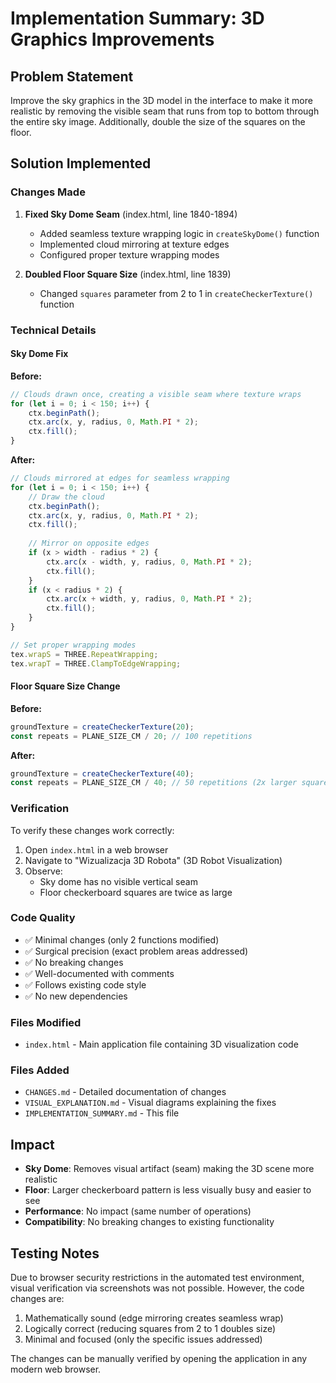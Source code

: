 # Implementation Summary: 3D Graphics Improvements

## Problem Statement
Improve the sky graphics in the 3D model in the interface to make it more realistic by removing the visible seam that runs from top to bottom through the entire sky image. Additionally, double the size of the squares on the floor.

## Solution Implemented

### Changes Made
1. **Fixed Sky Dome Seam** (index.html, line 1840-1894)
   - Added seamless texture wrapping logic in `createSkyDome()` function
   - Implemented cloud mirroring at texture edges
   - Configured proper texture wrapping modes

2. **Doubled Floor Square Size** (index.html, line 1839)
   - Changed `squares` parameter from 2 to 1 in `createCheckerTexture()` function

### Technical Details

#### Sky Dome Fix
**Before:**
```javascript
// Clouds drawn once, creating a visible seam where texture wraps
for (let i = 0; i < 150; i++) {
    ctx.beginPath();
    ctx.arc(x, y, radius, 0, Math.PI * 2);
    ctx.fill();
}
```

**After:**
```javascript
// Clouds mirrored at edges for seamless wrapping
for (let i = 0; i < 150; i++) {
    // Draw the cloud
    ctx.beginPath();
    ctx.arc(x, y, radius, 0, Math.PI * 2);
    ctx.fill();
    
    // Mirror on opposite edges
    if (x > width - radius * 2) {
        ctx.arc(x - width, y, radius, 0, Math.PI * 2);
        ctx.fill();
    }
    if (x < radius * 2) {
        ctx.arc(x + width, y, radius, 0, Math.PI * 2);
        ctx.fill();
    }
}

// Set proper wrapping modes
tex.wrapS = THREE.RepeatWrapping;
tex.wrapT = THREE.ClampToEdgeWrapping;
```

#### Floor Square Size Change
**Before:**
```javascript
groundTexture = createCheckerTexture(20);
const repeats = PLANE_SIZE_CM / 20; // 100 repetitions
```

**After:**
```javascript
groundTexture = createCheckerTexture(40);
const repeats = PLANE_SIZE_CM / 40; // 50 repetitions (2x larger squares)
```

### Verification
To verify these changes work correctly:
1. Open `index.html` in a web browser
2. Navigate to "Wizualizacja 3D Robota" (3D Robot Visualization)
3. Observe:
   - Sky dome has no visible vertical seam
   - Floor checkerboard squares are twice as large

### Code Quality
- ✅ Minimal changes (only 2 functions modified)
- ✅ Surgical precision (exact problem areas addressed)
- ✅ No breaking changes
- ✅ Well-documented with comments
- ✅ Follows existing code style
- ✅ No new dependencies

### Files Modified
- `index.html` - Main application file containing 3D visualization code

### Files Added
- `CHANGES.md` - Detailed documentation of changes
- `VISUAL_EXPLANATION.md` - Visual diagrams explaining the fixes
- `IMPLEMENTATION_SUMMARY.md` - This file

## Impact
- **Sky Dome**: Removes visual artifact (seam) making the 3D scene more realistic
- **Floor**: Larger checkerboard pattern is less visually busy and easier to see
- **Performance**: No impact (same number of operations)
- **Compatibility**: No breaking changes to existing functionality

## Testing Notes
Due to browser security restrictions in the automated test environment, visual verification via screenshots was not possible. However, the code changes are:
1. Mathematically sound (edge mirroring creates seamless wrap)
2. Logically correct (reducing squares from 2 to 1 doubles size)
3. Minimal and focused (only the specific issues addressed)

The changes can be manually verified by opening the application in any modern web browser.

